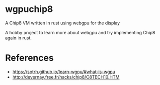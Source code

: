# wgpuchip8
A Chip8 VM written in rust using webgpu for the display

A hobby project to learn more about webgpu and try implementing Chip8 [again](https://github.com/mikemar10/dragonruby-chip8) in rust.

# References
* https://sotrh.github.io/learn-wgpu/#what-is-wgpu
* http://devernay.free.fr/hacks/chip8/C8TECH10.HTM
